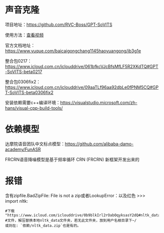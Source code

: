 # 声音克隆
项目地址：https://github.com/RVC-Boss/GPT-SoVITS

使用方法：[查看视频](course/使用方法.mp4)

官方文档地址：https://www.yuque.com/baicaigongchang1145haoyuangong/ib3g1e

整合包0217：https://www.icloud.com.cn/iclouddrive/061bfkcVJcBfsMfLF5R2XKdTQ#GPT-SoVITS-beta0217
 
整合包0306fix2：https://www.icloud.com.cn/iclouddrive/09aaTLf96aa92dbLe0fPNM5CQ#GPT-SoVITS-beta0306fix2

安装依赖需要c++编译环境：https://visualstudio.microsoft.com/zh-hans/visual-cpp-build-tools/

# 依赖模型

达摩院语音团队中文标点模型：https://github.com/alibaba-damo-academy/FunASR

FRCRN语音降噪模型是基于频率循环 CRN (FRCRN) 新框架开发出来的

# 报错
含有zipfile.BadZipFile: File is not a zip或者LookupError：以及红色 >>> import nltk:
```text
#下载 "https://www.icloud.com/iclouddrive/0b9blkIrl2rOabOqyksasY2dQ#nltk_data"
#文件，解压替换本地nltk_data文件夹，若无此文件夹，放到用户名根目录下~/
或则在: `依赖/nltk_data.zip`也是有的。
```
